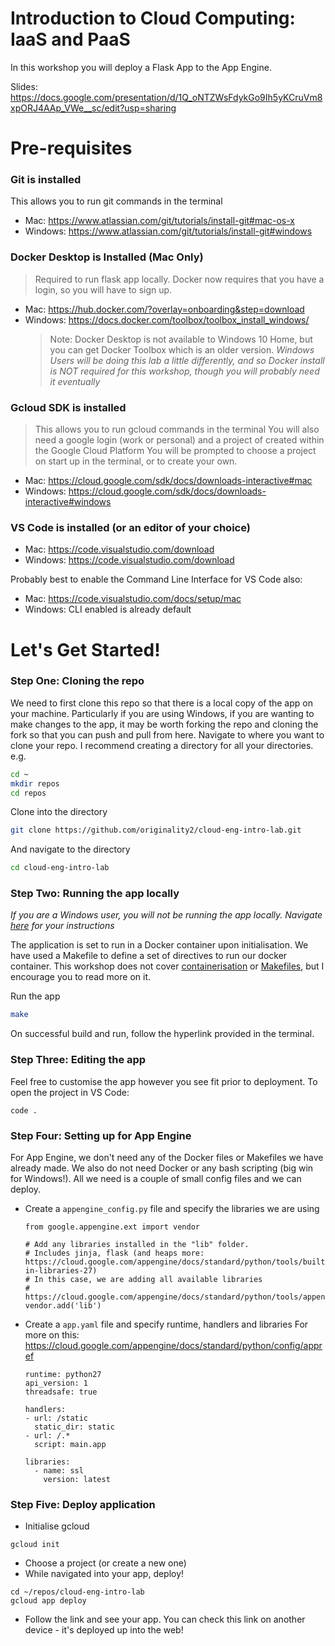 # Introduction to Cloud Computing: IaaS and PaaS

In this workshop you will deploy a Flask App to the App Engine.

Slides: https://docs.google.com/presentation/d/1Q_oNTZWsFdykGo9Ih5yKCruVm8xpORJ4AAp_VWe__sc/edit?usp=sharing

# Pre-requisites 
### Git is installed
This allows you to run git commands in the terminal
- Mac: https://www.atlassian.com/git/tutorials/install-git#mac-os-x
- Windows: https://www.atlassian.com/git/tutorials/install-git#windows

### Docker Desktop is Installed (Mac Only)
> Required to run flask app locally.
> Docker now requires that you have a login, so you will have to sign up.
- Mac: https://hub.docker.com/?overlay=onboarding&step=download
- Windows: https://docs.docker.com/toolbox/toolbox_install_windows/
  > Note: Docker Desktop is not available to Windows 10 Home, but you can get Docker Toolbox which is an older version. *Windows Users will be doing this lab a little differently, and so Docker install is NOT required for this workshop, though you will probably need it eventually*
  
### Gcloud SDK is installed
> This allows you to run gcloud commands in the terminal
> You will also need a google login (work or personal) and a project of created within the Google Cloud Platform
> You will be prompted to choose a project on start up in the terminal, or to create your own.
- Mac: https://cloud.google.com/sdk/docs/downloads-interactive#mac
- Windows: https://cloud.google.com/sdk/docs/downloads-interactive#windows

### VS Code is installed (or an editor of your choice)
- Mac: https://code.visualstudio.com/download
- Windows: https://code.visualstudio.com/download

Probably best to enable the Command Line Interface for VS Code also: 
- Mac: https://code.visualstudio.com/docs/setup/mac
- Windows: CLI enabled is already default

# Let's Get Started!
### Step One: Cloning the repo
We need to first clone this repo so that there is a local copy of the app on your machine. 
Particularly if you are using Windows, if you are wanting to make changes to the app, it may be worth forking the repo and cloning the fork so that you can push and pull from here.
Navigate to where you want to clone your repo. I recommend creating a directory for all your directories. e.g.
```sh
cd ~
mkdir repos
cd repos
```
Clone into the directory
```sh
git clone https://github.com/originality2/cloud-eng-intro-lab.git
```
And navigate to the directory
```sh
cd cloud-eng-intro-lab
```

### Step Two: Running the app locally
*If you are a Windows user, you will not be running the app locally. Navigate [here] for your instructions*

The application is set to run in a Docker container upon initialisation. We have used a Makefile to define a set of directives to run our docker container. This workshop does not cover [containerisation] or [Makefiles], but I encourage you to read more on it.

Run the app
```sh
make
```

On successful build and run, follow the hyperlink provided in the terminal. 

### Step Three: Editing the app
Feel free to customise the app however you see fit prior to deployment.
To open the project in VS Code: 
```
code .
```

### Step Four: Setting up for App Engine
For App Engine, we don't need any of the Docker files or Makefiles we have already made. We also do not need Docker or any bash scripting (big win for Windows!). All we need is a couple of small config files and we can deploy.
- Create a ```appengine_config.py``` file and specify the libraries we are using
  ```
  from google.appengine.ext import vendor

  # Add any libraries installed in the "lib" folder.
  # Includes jinja, flask (and heaps more: https://cloud.google.com/appengine/docs/standard/python/tools/built-in-libraries-27)
  # In this case, we are adding all available libraries
  # https://cloud.google.com/appengine/docs/standard/python/tools/appengineconfig
  vendor.add('lib')
  ```
- Create a ```app.yaml``` file and specify runtime, handlers and libraries
  For more on this: https://cloud.google.com/appengine/docs/standard/python/config/appref
  ```
  runtime: python27
  api_version: 1
  threadsafe: true

  handlers:
  - url: /static
    static_dir: static
  - url: /.*
    script: main.app

  libraries:
    - name: ssl
      version: latest
  ```

### Step Five: Deploy application 
- Initialise gcloud
```
gcloud init
```
- Choose a project (or create a new one)
- While navigated into your app, deploy!
```
cd ~/repos/cloud-eng-intro-lab
gcloud app deploy
```
- Follow the link and see your app. You can check this link on another device - it's deployed up into the web!


[containerisation]:<https://www.docker.com/resources/what-container>
[Makefiles]:<https://www.gnu.org/software/make/manual/html_node/Introduction.html>
[here]:<https://github.com/originality2/cloud-eng-intro-lab/blob/master/Windows-README.md>
